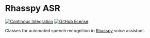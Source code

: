 # Rhasspy ASR


[![Continous Integration](https://github.com/rhasspy/rhasspy-asr/workflows/Tests/badge.svg)](https://github.com/rhasspy/rhasspy-asr/actions)
[![GitHub license](https://img.shields.io/github/license/rhasspy/rhasspy-asr.svg)](https://github.com/rhasspy/rhasspy-asr/blob/master/LICENSE)

Classes for automated speech recognition in [Rhasspy](https://github.com/synesthesiam/rhasspy) voice assistant.

